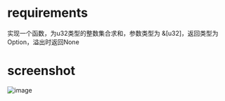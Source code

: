 # requirements
实现一个函数，为u32类型的整数集合求和，参数类型为 &[u32]，返回类型为Option，溢出时返回None

# screenshot
![image](https://user-images.githubusercontent.com/100653223/178767790-c189fa69-b789-4d12-880f-69030b4ed0e5.png)
